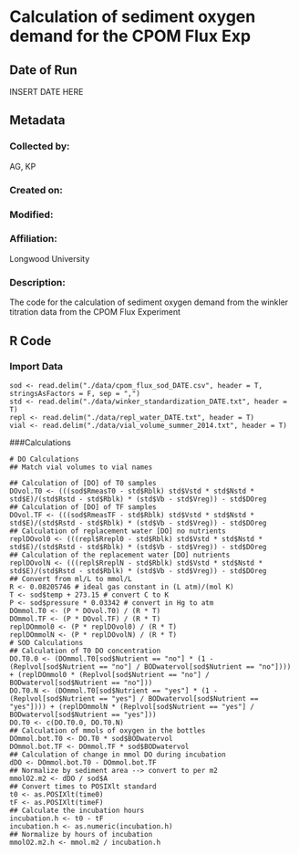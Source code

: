 # Calculation of sediment oxygen demand for the CPOM Flux Exp

## Date of Run 

INSERT DATE HERE

## Metadata

### Collected by:

AG, KP

### Created on:

### Modified:

### Affiliation:

Longwood University

### Description: 

The code for the calculation of sediment oxygen demand from the winkler titration data from the CPOM Flux Experiment

## R Code

### Import Data

    sod <- read.delim("./data/cpom_flux_sod_DATE.csv", header = T, stringsAsFactors = F, sep = ",")
    std <- read.delim("./data/winker_standardization_DATE.txt", header = T)
    repl <- read.delim("./data/repl_water_DATE.txt", header = T)
    vial <- read.delim("./data/vial_volume_summer_2014.txt", header = T)

###Calculations

    # DO Calculations
    ## Match vial volumes to vial names
    
    ## Calculation of [DO] of T0 samples
    DOvol.T0 <- (((sod$RmeasT0 - std$Rblk) std$Vstd * std$Nstd * std$E)/(std$Rstd - std$Rblk) * (std$Vb - std$Vreg)) - std$DOreg
    ## Calculation of [DO] of TF samples
    DOvol.TF <- (((sod$RmeasTF - std$Rblk) std$Vstd * std$Nstd * std$E)/(std$Rstd - std$Rblk) * (std$Vb - std$Vreg)) - std$DOreg
    ## Calculation of replacement water [DO] no nutrients
    replDOvol0 <- (((repl$Rrepl0 - std$Rblk) std$Vstd * std$Nstd * std$E)/(std$Rstd - std$Rblk) * (std$Vb - std$Vreg)) - std$DOreg
    ## Calculation of the replacement water [DO] nutrients
    replDOvolN <- (((repl$RreplN - std$Rblk) std$Vstd * std$Nstd * std$E)/(std$Rstd - std$Rblk) * (std$Vb - std$Vreg)) - std$DOreg
    ## Convert from ml/L to mmol/L
    R <- 0.08205746 # ideal gas constant in (L atm)/(mol K)
    T <- sod$temp + 273.15 # convert C to K
    P <- sod$pressure * 0.03342 # convert in Hg to atm
    DOmmol.T0 <- (P * DOvol.T0) / (R * T)
    DOmmol.TF <- (P * DOvol.TF) / (R * T)
    replDOmmol0 <- (P * replDOvol0) / (R * T)
    replDOmmolN <- (P * replDOvolN) / (R * T)
    # SOD Calculations
    ## Calculation of T0 DO concentration
    DO.T0.0 <- (DOmmol.T0[sod$Nutrient == "no"] * (1 - (Replvol[sod$Nutrient == "no"] / BODwatervol[sod$Nutrient == "no"]))) + (replDOmmol0 * (Replvol[sod$Nutrient == "no"] / BODwatervol[sod$Nutrient == "no"]))
    DO.T0.N <- (DOmmol.T0[sod$Nutrient == "yes"] * (1 - (Replvol[sod$Nutrient == "yes"] / BODwatervol[sod$Nutrient == "yes"]))) + (replDOmmolN * (Replvol[sod$Nutrient == "yes"] / BODwatervol[sod$Nutrient == "yes"]))
    DO.T0 <- c(DO.T0.0, DO.T0.N)
    ## Calculation of mmols of oxygen in the bottles
    DOmmol.bot.T0 <- DO.T0 * sod$BODwatervol
    DOmmol.bot.TF <- DOmmol.TF * sod$BODwatervol
    ## Calculation of change in mmol DO during incubation
    dDO <- DOmmol.bot.T0 - DOmmol.bot.TF
    ## Normalize by sediment area --> convert to per m2
    mmolO2.m2 <- dDO / sod$A
    ## Convert times to POSIXlt standard
    t0 <- as.POSIXlt(time0)
    tF <- as.POSIXlt(timeF)
    ## Calculate the incubation hours
    incubation.h <- t0 - tF
    incubation.h <- as.numeric(incubation.h)
    ## Normalize by hours of incubation
    mmolO2.m2.h <- mmol.m2 / incubation.h
